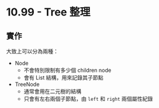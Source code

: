 # 10.99 - Tree 整理

## 實作
大致上可以分為兩種：
* Node
  * 不會特別限制有多少個 children node
  * 會有 List<Node> 結構，用來記錄其子節點
* TreeNode
  * 通常會用在二元樹的結構
  * 只會有左右兩個子節點，由 `left` 和 `right` 兩個屬性紀錄